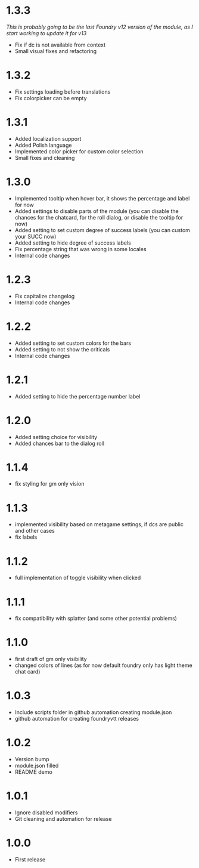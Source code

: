 # 1.3.3
*This is probably going to be the last Foundry v12 version of the module, as I start working to update it for v13*
- Fix if dc is not available from context
- Small visual fixes and refactoring

# 1.3.2
- Fix settings loading before translations
- Fix colorpicker can be empty

# 1.3.1
- Added localization support
- Added Polish language
- Implemented color picker for custom color selection
- Small fixes and cleaning

# 1.3.0
- Implemented tooltip when hover bar, it shows the percentage and label for now
- Added settings to disable parts of the module (you can disable the chances for the chatcard, for the roll dialog, or disable the tooltip for now)
- Added setting to set custom degree of success labels (you can custom your SUCC now)
- Added setting to hide degree of success labels
- Fix percentage string that was wrong in some locales
- Internal code changes

# 1.2.3
- Fix capitalize changelog
- Internal code changes

# 1.2.2
- Added setting to set custom colors for the bars
- Added setting to not show the criticals
- Internal code changes

# 1.2.1
- Added setting to hide the percentage number label

# 1.2.0
- Added setting choice for visibility
- Added chances bar to the dialog roll

# 1.1.4
- fix styling for gm only vision

# 1.1.3
- implemented visibility based on metagame settings, if dcs are public and other cases
- fix labels

# 1.1.2
- full implementation of toggle visibility when clicked

# 1.1.1
- fix compatibility with splatter (and some other potential problems)

# 1.1.0
- first draft of gm only visibility
- changed colors of lines (as for now default foundry only has light theme chat card)

# 1.0.3
- Include scripts folder in github automation creating module.json
- github automation for creating foundryvtt releases

# 1.0.2
- Version bump
- module.json filled
- README demo

# 1.0.1
- Ignore disabled modifiers
- Git cleaning and automation for release

# 1.0.0
- First release